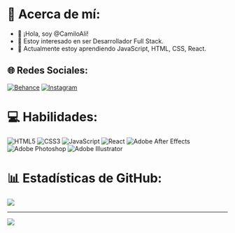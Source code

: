 # 💫 Acerca de mí:
- 👋 ¡Hola, soy @CamiloAli!
- 👀 Estoy interesado en ser Desarrollador Full Stack.
- 🌱 Actualmente estoy aprendiendo JavaScript, HTML, CSS, React.


## 🌐 Redes Sociales:
[![Behance](https://img.shields.io/badge/Behance-1769ff?logo=behance&logoColor=white)](https://behance.net/camiloali) [![Instagram](https://img.shields.io/badge/Instagram-%23E4405F.svg?logo=Instagram&logoColor=white)](https://instagram.com/camiloaliv2) 

# 💻 Habilidades:
![HTML5](https://img.shields.io/badge/html5-%23E34F26.svg?style=for-the-badge&logo=html5&logoColor=white) ![CSS3](https://img.shields.io/badge/css3-%231572B6.svg?style=for-the-badge&logo=css3&logoColor=white) ![JavaScript](https://img.shields.io/badge/javascript-%23323330.svg?style=for-the-badge&logo=javascript&logoColor=%23F7DF1E) ![React](https://img.shields.io/badge/react-%2320232a.svg?style=for-the-badge&logo=react&logoColor=%2361DAFB) ![Adobe After Effects](https://img.shields.io/badge/Adobe%20After%20Effects-9999FF.svg?style=for-the-badge&logo=Adobe%20After%20Effects&logoColor=white) ![Adobe Photoshop](https://img.shields.io/badge/adobephotoshop-%2331A8FF.svg?style=for-the-badge&logo=adobephotoshop&logoColor=white) ![Adobe Illustrator](https://img.shields.io/badge/adobeillustrator-%23FF9A00.svg?style=for-the-badge&logo=adobeillustrator&logoColor=white)
# 📊 Estadísticas de GitHub:
![](https://github-readme-stats.vercel.app/api?username=camiloali&theme=dark&hide_border=true&include_all_commits=false&count_private=true)<br/>

---
[![](https://visitcount.itsvg.in/api?id=camiloali&label=Profile%20Views&color=2&icon=4&pretty=true)](https://visitcount.itsvg.in)
